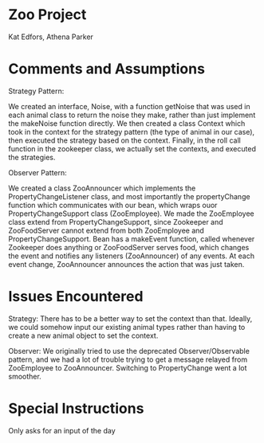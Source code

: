 # Zoo Project

Kat Edfors, Athena Parker

# Comments and Assumptions

Strategy Pattern:

We created an interface, Noise, with a function getNoise that was used in each animal class to return the noise they make, rather than just implement the makeNoise function directly. 
We then created a class Context which took in the context for the strategy pattern (the type of animal in our case), then executed the strategy based on the context.
Finally, in the roll call function in the zookeeper class, we actually set the contexts, and executed the strategies.

Observer Pattern:

We created a class ZooAnnouncer which implements the PropertyChangeListener class, and most importantly the propertyChange function which communicates with our bean, which wraps ouor PropertyChangeSupport class (ZooEmployee).
We made the ZooEmployee class extend from PropertyChangeSupport, since Zookeeper and ZooFoodServer cannot extend from both ZooEmployee and PropertyChangeSupport.
Bean has a makeEvent function, called whenever Zookeeper does anything or ZooFoodServer serves food, which changes the event and notifies any listeners (ZooAnnouncer) of any events. At each event change, ZooAnnouncer announces the action that was just taken.

# Issues Encountered

Strategy: There has to be a better way to set the context than that. Ideally, we could somehow input our existing animal types rather than having to create a new animal object to set the context.

Observer: We originally tried to use the deprecated Observer/Observable pattern, and we had a lot of trouble trying to get a message relayed from ZooEmployee to ZooAnnouncer. Switching to PropertyChange went a lot smoother.

# Special Instructions

Only asks for an input of the day

